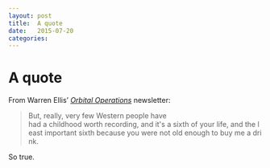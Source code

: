 ```yaml
---
layout: post
title:  A quote 
date:   2015-07-20 
categories:   
---
```


# A quote


From Warren Ellis’ [*Orbital Operations*](http://orbitaloperations.com) newsletter: 

> But, really, very few Western people have had a childhood worth recording, and it's a sixth of your life, and the least important sixth because you were not old enough to buy me a drink. 

So true.

